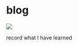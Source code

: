 # blog

[![](https://travis-ci.org/theniceangel/blog.svg?branch=master)](https://travis-ci.com/theniceangel/blog)

record what I have learned
